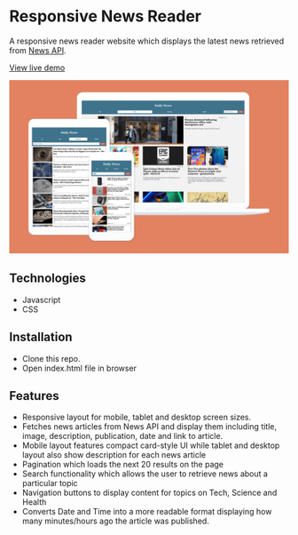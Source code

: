 # Responsive News Reader

A responsive news reader website which displays the latest news retrieved from [News API](https://newsapi.org/).

[View live demo](https://responsive-news-reader.netlify.com/)

![ScreenShot](/screenshots/responsiveNewsReaderGithub.png)

## Technologies

- Javascript
- CSS

## Installation

- Clone this repo.
- Open index.html file in browser

## Features

- Responsive layout for mobile, tablet and desktop screen sizes.
- Fetches news articles from News API and display them including title, image, description, publication, date and link to article.
- Mobile layout features compact card-style UI while tablet and desktop layout also show description for each news article
- Pagination which loads the next 20 results on the page
- Search functionality which allows the user to retrieve news about a particular topic
- Navigation buttons to display content for topics on Tech, Science and Health
- Converts Date and Time into a more readable format displaying how many minutes/hours ago the article was published.

